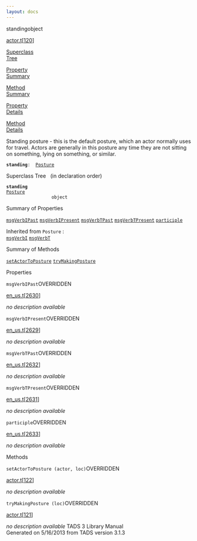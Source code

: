 ```yaml
---
layout: docs
---
```

<span class="title">standing</span><span class="type">object</span>

[actor.t](../file/actor.t.html)\[[120](../source/actor.t.html#120)\]

[Superclass  
Tree](#_SuperClassTree_)

[Property  
Summary](#_PropSummary_)

[Method  
Summary](#_MethodSummary_)

[Property  
Details](#_Properties_)

[Method  
Details](#_Methods_)



Standing posture - this is the default posture, which an actor normally
uses for travel. Actors are generally in this posture any time they are
not sitting on something, lying on something, or similar.

**`standing`**` :   `[`Posture`](../object/Posture.html)



<span id="_SuperClassTree_"></span>



<span class="hdln">Superclass Tree</span>   (in declaration order)



**`standing`**  
[`Posture`](../object/Posture.html)  
`                 object`  
<span id="_PropSummary_"></span>



<span class="hdln">Summary of Properties</span>  



[`msgVerbIPast`](#msgVerbIPast) [`msgVerbIPresent`](#msgVerbIPresent) [`msgVerbTPast`](#msgVerbTPast) [`msgVerbTPresent`](#msgVerbTPresent) [`participle`](#participle)

Inherited from `Posture` :  
[`msgVerbI`](../object/Posture.html#msgVerbI) [`msgVerbT`](../object/Posture.html#msgVerbT)

<span id="_MethodSummary_"></span>



<span class="hdln">Summary of Methods</span>  



[`setActorToPosture`](#setActorToPosture) [`tryMakingPosture`](#tryMakingPosture)



<span id="_Properties_"></span>



<span class="hdln">Properties</span>  



<span id="msgVerbIPast"></span>

`msgVerbIPast`<span class="rem">OVERRIDDEN</span>

[en_us.t](../file/en_us.t.html)\[[2630](../source/en_us.t.html#2630)\]



*no description available*



<span id="msgVerbIPresent"></span>

`msgVerbIPresent`<span class="rem">OVERRIDDEN</span>

[en_us.t](../file/en_us.t.html)\[[2629](../source/en_us.t.html#2629)\]



*no description available*



<span id="msgVerbTPast"></span>

`msgVerbTPast`<span class="rem">OVERRIDDEN</span>

[en_us.t](../file/en_us.t.html)\[[2632](../source/en_us.t.html#2632)\]



*no description available*



<span id="msgVerbTPresent"></span>

`msgVerbTPresent`<span class="rem">OVERRIDDEN</span>

[en_us.t](../file/en_us.t.html)\[[2631](../source/en_us.t.html#2631)\]



*no description available*



<span id="participle"></span>

`participle`<span class="rem">OVERRIDDEN</span>

[en_us.t](../file/en_us.t.html)\[[2633](../source/en_us.t.html#2633)\]



*no description available*



<span id="_Methods_"></span>



<span class="hdln">Methods</span>  



<span id="setActorToPosture"></span>

`setActorToPosture (actor, loc)`<span class="rem">OVERRIDDEN</span>

[actor.t](../file/actor.t.html)\[[122](../source/actor.t.html#122)\]



*no description available*



<span id="tryMakingPosture"></span>

`tryMakingPosture (loc)`<span class="rem">OVERRIDDEN</span>

[actor.t](../file/actor.t.html)\[[121](../source/actor.t.html#121)\]



*no description available*
TADS 3 Library Manual  
Generated on 5/16/2013 from TADS version 3.1.3


